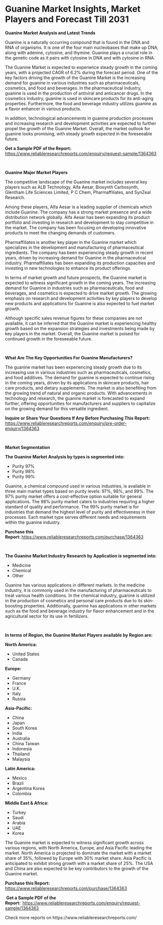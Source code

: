 <p><h1>Guanine Market Insights, Market Players and Forecast Till 2031</h1></p><p><strong>Guanine Market Analysis and Latest Trends</strong></p>
<p><p>Guanine is a naturally occurring compound that is found in the DNA and RNA of organisms. It is one of the four main nucleobases that make up DNA, along with adenine, cytosine, and thymine. Guanine plays a crucial role in the genetic code as it pairs with cytosine in DNA and with cytosine in RNA.</p><p>The Guanine Market is expected to experience steady growth in the coming years, with a projected CAGR of 6.2% during the forecast period. One of the key factors driving the growth of the Guanine Market is the increasing demand for guanine in various industries such as pharmaceuticals, cosmetics, and food and beverages. In the pharmaceutical industry, guanine is used in the production of antiviral and anticancer drugs. In the cosmetics industry, guanine is used in skincare products for its anti-aging properties. Furthermore, the food and beverage industry utilizes guanine as a flavor enhancer in various products.</p><p>In addition, technological advancements in guanine production processes and increasing research and development activities are expected to further propel the growth of the Guanine Market. Overall, the market outlook for guanine looks promising, with steady growth expected in the foreseeable future.</p></p>
<p><strong>Get a Sample PDF of the Report:&nbsp;</strong> <a href="https://www.reliableresearchreports.com/enquiry/request-sample/1364363">https://www.reliableresearchreports.com/enquiry/request-sample/1364363</a></p>
<p>&nbsp;</p>
<p><strong>Guanine Major Market Players</strong></p>
<p><p>The competitive landscape of the Guanine market includes several key players such as ALB Technology, Alfa Aesar, Biosynth Carbosynth, Glentham Life Sciences Limited, P C Chem, Pharmaffiliates, and SynZeal Research. </p><p>Among these players, Alfa Aesar is a leading supplier of chemicals which include Guanine. The company has a strong market presence and a wide distribution network globally. Alfa Aesar has been expanding its product portfolio and investing in research and development to stay competitive in the market. The company has been focusing on developing innovative products to meet the changing demands of customers. </p><p>Pharmaffiliates is another key player in the Guanine market which specializes in the development and manufacturing of pharmaceutical ingredients. The company has been experiencing steady growth in recent years, driven by increasing demand for Guanine in the pharmaceutical industry. Pharmaffiliates has been expanding its production capacities and investing in new technologies to enhance its product offerings.</p><p>In terms of market growth and future prospects, the Guanine market is expected to witness significant growth in the coming years. The increasing demand for Guanine in industries such as pharmaceuticals, food and beverages, and cosmetics is expected to drive market growth. The growing emphasis on research and development activities by key players to develop new products and applications for Guanine is also expected to fuel market growth.</p><p>Although specific sales revenue figures for these companies are not available, it can be inferred that the Guanine market is experiencing healthy growth based on the expansion strategies and investments being made by key players in the market. Overall, the Guanine market is poised for continued growth in the foreseeable future.</p></p>
<p>&nbsp;</p>
<p><strong>What Are The Key Opportunities For Guanine Manufacturers?</strong></p>
<p><p>The guanine market has been experiencing steady growth due to its increasing use in various industries such as pharmaceuticals, cosmetics, and food additives. The demand for guanine is expected to continue rising in the coming years, driven by its applications in skincare products, hair care products, and dietary supplements. The market is also benefiting from the growing trend of natural and organic products. With advancements in technology and research, the guanine market is forecasted to expand further, offering opportunities for manufacturers and suppliers to capitalize on the growing demand for this versatile ingredient.</p></p>
<p><strong>Inquire or Share Your Questions If Any Before Purchasing This Report:</strong> <a href="https://www.reliableresearchreports.com/enquiry/pre-order-enquiry/1364363">https://www.reliableresearchreports.com/enquiry/pre-order-enquiry/1364363</a></p>
<p>&nbsp;</p>
<p><strong>Market Segmentation</strong></p>
<p><strong>The Guanine Market Analysis by types is segmented into:</strong></p>
<p><ul><li>Purity 97%</li><li>Purity 98%</li><li>Purity 99%</li></ul></p>
<p><p>Guanine, a chemical compound used in various industries, is available in three main market types based on purity levels: 97%, 98%, and 99%. The 97% purity market offers a cost-effective option suitable for general applications. The 98% purity market caters to industries requiring a higher standard of quality and performance. The 99% purity market is for industries that demand the highest level of purity and effectiveness in their processes. Each market type serves different needs and requirements within the guanine industry.</p></p>
<p><strong>Purchase this Report:&nbsp;</strong><a href="https://www.reliableresearchreports.com/purchase/1364363">https://www.reliableresearchreports.com/purchase/1364363</a></p>
<p>&nbsp;</p>
<p><strong>The Guanine Market Industry Research by Application is segmented into:</strong></p>
<p><ul><li>Medicine</li><li>Chemical</li><li>Other</li></ul></p>
<p><p>Guanine has various applications in different markets. In the medicine industry, it is commonly used in the manufacturing of pharmaceuticals to treat various health conditions. In the chemical industry, guanine is utilized in the production of cosmetics and personal care products due to its skin-boosting properties. Additionally, guanine has applications in other markets such as the food and beverage industry for flavor enhancement and in the agricultural sector for its use in fertilizers.</p></p>
<p>&nbsp;</p>
<p><strong>In terms of Region, the Guanine Market Players available by Region are:</strong></p>
<p>
    <p> <strong> North America: </strong>
        <ul>
            <li>United States</li>
            <li>Canada</li>
        </ul>
        </p> 
    <p> <strong> Europe: </strong>
        <ul>
            <li>Germany</li>
            <li>France</li>
            <li>U.K.</li>
            <li>Italy</li>
            <li>Russia</li>
        </ul>
        </p> 
    <p> <strong> Asia-Pacific: </strong>
        <ul>
            <li>China</li>
            <li>Japan</li>
            <li>South Korea</li>
            <li>India</li>
            <li>Australia</li>
            <li>China Taiwan</li>
            <li>Indonesia</li>
            <li>Thailand</li>
            <li>Malaysia</li>
        </ul>
        </p> 
    <p> <strong> Latin America: </strong>
        <ul>
            <li>Mexico</li>
            <li>Brazil</li>
            <li>Argentina Korea</li>
            <li>Colombia</li>
        </ul>
        </p> 
    <p> <strong> Middle East & Africa: </strong>
        <ul>
            <li>Turkey</li>
            <li>Saudi</li>
            <li>Arabia</li>
            <li>UAE</li>
            <li>Korea</li>
        </ul>
    </p>
    </p>
<p><p>The Guanine market is expected to witness significant growth across various regions, with North America, Europe, and Asia Pacific leading the market. North America is projected to dominate the market with a market share of 35%, followed by Europe with 30% market share. Asia Pacific is anticipated to exhibit strong growth with a market share of 25%. The USA and China are also expected to be key contributors to the growth of the Guanine market.</p></p>
<p><strong>Purchase this Report: </strong><a href="https://www.reliableresearchreports.com/purchase/1364363">https://www.reliableresearchreports.com/purchase/1364363</a></p>
<p>&nbsp;<strong>Get a Sample PDF of the Report:&nbsp;&nbsp;</strong><a href="https://www.reliableresearchreports.com/enquiry/request-sample/1364363">https://www.reliableresearchreports.com/enquiry/request-sample/1364363</a></p>
<p><strong></strong></p>
<p>Check more reports on https://www.reliableresearchreports.com/</p>